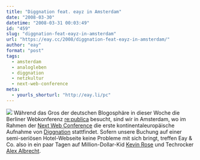 ```yaml
---
title: "Diggnation feat. eayz in Amsterdam"
date: "2008-03-30"
datetime: "2008-03-31 00:03:49"
id: "459"
slug: "diggnation-feat-eayz-in-amsterdam"
url: "https://eay.cc/2008/diggnation-feat-eayz-in-amsterdam/"
author: "eay"
format: "post"
tags:
  - amsterdam
  - analogleben
  - diggnation
  - netzkultur
  - next-web-conference
meta:
  - yourls_shorturl: "http://eay.li/pc"
---
```


![](/uploads/2008/diggnationnext.gif) Während das Gros der deutschen Blogosphäre in dieser Woche die Berliner Webkonferenz [re:publica](http://re-publica.de/08/) besucht, sind wir in Amsterdam, wo im Rahmen der [Next Web Conference](http://2008.thenextweb.org/) die erste kontinentaleuropäische Aufnahme von [Diggnation](http://revision3.com/diggnation/) stattfindet. Sofern unsere Buchung auf einer semi-seriösen Hotel-Webseite keine Probleme mit sich bringt, treffen Eay & Co. also in ein paar Tagen auf Million-Dollar-Kid [Kevin Rose](http://en.wikipedia.org/wiki/Kevin_Rose) und Techrocker [Alex Albrecht](http://en.wikipedia.org/wiki/Alex_Albrecht).
